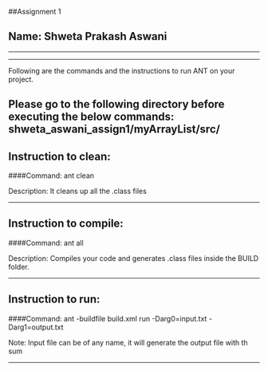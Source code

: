 ##Assignment 1
## Name: Shweta Prakash Aswani

-----------------------------------------------------------------------
-----------------------------------------------------------------------


Following are the commands and the instructions to run ANT on your project.

Please go to the following directory before executing the below commands:
shweta_aswani_assign1/myArrayList/src/
-----------------------------------------------------------------------
## Instruction to clean:

####Command: ant clean

Description: It cleans up all the .class files 

-----------------------------------------------------------------------
## Instruction to compile:

####Command: ant all

Description: Compiles your code and generates .class files inside the BUILD folder.

-----------------------------------------------------------------------
## Instruction to run:

####Command: ant -buildfile build.xml run -Darg0=input.txt -Darg1=output.txt

Note: Input file can be of any name, it will generate the output file with th sum

----------------------------------------------------------------------


